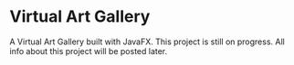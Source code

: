 # Virtual Art Gallery
A Virtual Art Gallery built with JavaFX. This project is still on progress. All info about this project will be posted later.
